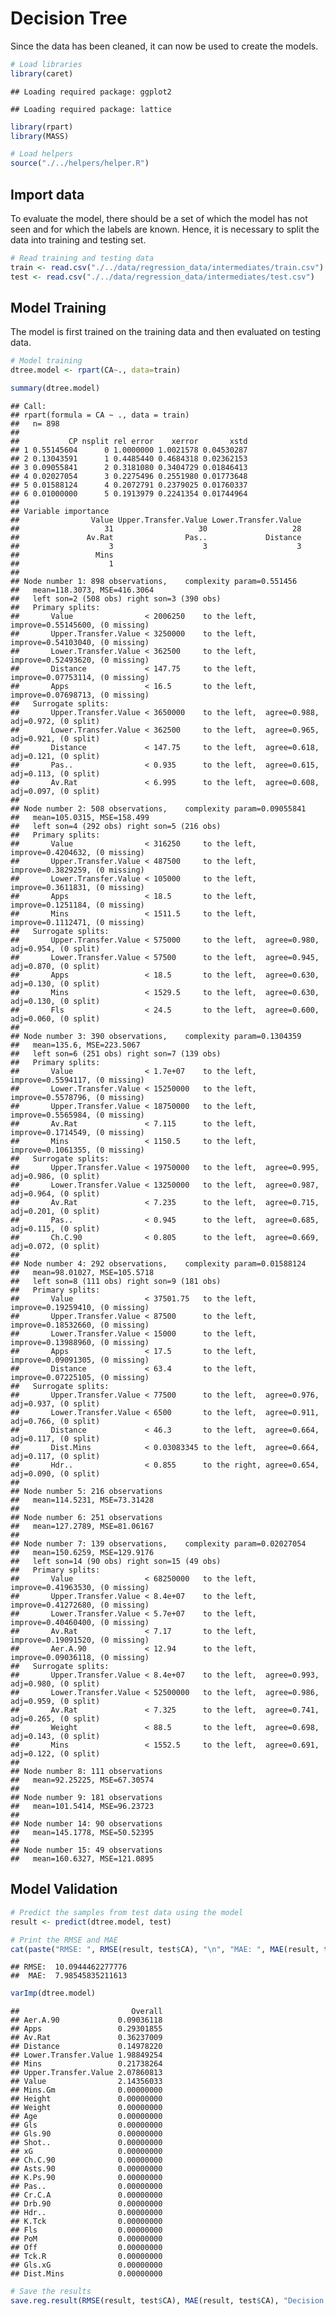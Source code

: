 # Decision Tree

Since the data has been cleaned, it can now be used to create the
models.

``` r
# Load libraries
library(caret)
```

    ## Loading required package: ggplot2

    ## Loading required package: lattice

``` r
library(rpart)
library(MASS)

# Load helpers
source("./../helpers/helper.R")
```

## Import data

To evaluate the model, there should be a set of which the model has not
seen and for which the labels are known. Hence, it is necessary to split
the data into training and testing set.

``` r
# Read training and testing data
train <- read.csv("./../data/regression_data/intermediates/train.csv")
test <- read.csv("./../data/regression_data/intermediates/test.csv")
```

## Model Training

The model is first trained on the training data and then evaluated on
testing data.

``` r
# Model training
dtree.model <- rpart(CA~., data=train)
```

``` r
summary(dtree.model)
```

    ## Call:
    ## rpart(formula = CA ~ ., data = train)
    ##   n= 898 
    ## 
    ##           CP nsplit rel error    xerror       xstd
    ## 1 0.55145604      0 1.0000000 1.0021578 0.04530287
    ## 2 0.13043591      1 0.4485440 0.4684318 0.02362153
    ## 3 0.09055841      2 0.3181080 0.3404729 0.01846413
    ## 4 0.02027054      3 0.2275496 0.2551980 0.01773648
    ## 5 0.01588124      4 0.2072791 0.2379025 0.01760337
    ## 6 0.01000000      5 0.1913979 0.2241354 0.01744964
    ## 
    ## Variable importance
    ##                Value Upper.Transfer.Value Lower.Transfer.Value 
    ##                   31                   30                   28 
    ##               Av.Rat                Pas..             Distance 
    ##                    3                    3                    3 
    ##                 Mins 
    ##                    1 
    ## 
    ## Node number 1: 898 observations,    complexity param=0.551456
    ##   mean=118.3073, MSE=416.3064 
    ##   left son=2 (508 obs) right son=3 (390 obs)
    ##   Primary splits:
    ##       Value                < 2006250    to the left,  improve=0.55145600, (0 missing)
    ##       Upper.Transfer.Value < 3250000    to the left,  improve=0.54103040, (0 missing)
    ##       Lower.Transfer.Value < 362500     to the left,  improve=0.52493620, (0 missing)
    ##       Distance             < 147.75     to the left,  improve=0.07753114, (0 missing)
    ##       Apps                 < 16.5       to the left,  improve=0.07698713, (0 missing)
    ##   Surrogate splits:
    ##       Upper.Transfer.Value < 3650000    to the left,  agree=0.988, adj=0.972, (0 split)
    ##       Lower.Transfer.Value < 362500     to the left,  agree=0.965, adj=0.921, (0 split)
    ##       Distance             < 147.75     to the left,  agree=0.618, adj=0.121, (0 split)
    ##       Pas..                < 0.935      to the left,  agree=0.615, adj=0.113, (0 split)
    ##       Av.Rat               < 6.995      to the left,  agree=0.608, adj=0.097, (0 split)
    ## 
    ## Node number 2: 508 observations,    complexity param=0.09055841
    ##   mean=105.0315, MSE=158.499 
    ##   left son=4 (292 obs) right son=5 (216 obs)
    ##   Primary splits:
    ##       Value                < 316250     to the left,  improve=0.4204632, (0 missing)
    ##       Upper.Transfer.Value < 487500     to the left,  improve=0.3829259, (0 missing)
    ##       Lower.Transfer.Value < 105000     to the left,  improve=0.3611831, (0 missing)
    ##       Apps                 < 18.5       to the left,  improve=0.1251184, (0 missing)
    ##       Mins                 < 1511.5     to the left,  improve=0.1112471, (0 missing)
    ##   Surrogate splits:
    ##       Upper.Transfer.Value < 575000     to the left,  agree=0.980, adj=0.954, (0 split)
    ##       Lower.Transfer.Value < 57500      to the left,  agree=0.945, adj=0.870, (0 split)
    ##       Apps                 < 18.5       to the left,  agree=0.630, adj=0.130, (0 split)
    ##       Mins                 < 1529.5     to the left,  agree=0.630, adj=0.130, (0 split)
    ##       Fls                  < 24.5       to the left,  agree=0.600, adj=0.060, (0 split)
    ## 
    ## Node number 3: 390 observations,    complexity param=0.1304359
    ##   mean=135.6, MSE=223.5067 
    ##   left son=6 (251 obs) right son=7 (139 obs)
    ##   Primary splits:
    ##       Value                < 1.7e+07    to the left,  improve=0.5594117, (0 missing)
    ##       Lower.Transfer.Value < 15250000   to the left,  improve=0.5578796, (0 missing)
    ##       Upper.Transfer.Value < 18750000   to the left,  improve=0.5565984, (0 missing)
    ##       Av.Rat               < 7.115      to the left,  improve=0.1714549, (0 missing)
    ##       Mins                 < 1150.5     to the left,  improve=0.1061355, (0 missing)
    ##   Surrogate splits:
    ##       Upper.Transfer.Value < 19750000   to the left,  agree=0.995, adj=0.986, (0 split)
    ##       Lower.Transfer.Value < 13250000   to the left,  agree=0.987, adj=0.964, (0 split)
    ##       Av.Rat               < 7.235      to the left,  agree=0.715, adj=0.201, (0 split)
    ##       Pas..                < 0.945      to the left,  agree=0.685, adj=0.115, (0 split)
    ##       Ch.C.90              < 0.805      to the left,  agree=0.669, adj=0.072, (0 split)
    ## 
    ## Node number 4: 292 observations,    complexity param=0.01588124
    ##   mean=98.01027, MSE=105.5718 
    ##   left son=8 (111 obs) right son=9 (181 obs)
    ##   Primary splits:
    ##       Value                < 37501.75   to the left,  improve=0.19259410, (0 missing)
    ##       Upper.Transfer.Value < 87500      to the left,  improve=0.18532660, (0 missing)
    ##       Lower.Transfer.Value < 15000      to the left,  improve=0.13988960, (0 missing)
    ##       Apps                 < 17.5       to the left,  improve=0.09091305, (0 missing)
    ##       Distance             < 63.4       to the left,  improve=0.07225105, (0 missing)
    ##   Surrogate splits:
    ##       Upper.Transfer.Value < 77500      to the left,  agree=0.976, adj=0.937, (0 split)
    ##       Lower.Transfer.Value < 6500       to the left,  agree=0.911, adj=0.766, (0 split)
    ##       Distance             < 46.3       to the left,  agree=0.664, adj=0.117, (0 split)
    ##       Dist.Mins            < 0.03083345 to the left,  agree=0.664, adj=0.117, (0 split)
    ##       Hdr..                < 0.855      to the right, agree=0.654, adj=0.090, (0 split)
    ## 
    ## Node number 5: 216 observations
    ##   mean=114.5231, MSE=73.31428 
    ## 
    ## Node number 6: 251 observations
    ##   mean=127.2789, MSE=81.06167 
    ## 
    ## Node number 7: 139 observations,    complexity param=0.02027054
    ##   mean=150.6259, MSE=129.9176 
    ##   left son=14 (90 obs) right son=15 (49 obs)
    ##   Primary splits:
    ##       Value                < 68250000   to the left,  improve=0.41963530, (0 missing)
    ##       Upper.Transfer.Value < 8.4e+07    to the left,  improve=0.41272680, (0 missing)
    ##       Lower.Transfer.Value < 5.7e+07    to the left,  improve=0.40460400, (0 missing)
    ##       Av.Rat               < 7.17       to the left,  improve=0.19091520, (0 missing)
    ##       Aer.A.90             < 12.94      to the left,  improve=0.09036118, (0 missing)
    ##   Surrogate splits:
    ##       Upper.Transfer.Value < 8.4e+07    to the left,  agree=0.993, adj=0.980, (0 split)
    ##       Lower.Transfer.Value < 52500000   to the left,  agree=0.986, adj=0.959, (0 split)
    ##       Av.Rat               < 7.325      to the left,  agree=0.741, adj=0.265, (0 split)
    ##       Weight               < 88.5       to the left,  agree=0.698, adj=0.143, (0 split)
    ##       Mins                 < 1552.5     to the left,  agree=0.691, adj=0.122, (0 split)
    ## 
    ## Node number 8: 111 observations
    ##   mean=92.25225, MSE=67.30574 
    ## 
    ## Node number 9: 181 observations
    ##   mean=101.5414, MSE=96.23723 
    ## 
    ## Node number 14: 90 observations
    ##   mean=145.1778, MSE=50.52395 
    ## 
    ## Node number 15: 49 observations
    ##   mean=160.6327, MSE=121.0895

## Model Validation

``` r
# Predict the samples from test data using the model
result <- predict(dtree.model, test)

# Print the RMSE and MAE
cat(paste("RMSE: ", RMSE(result, test$CA), "\n", "MAE: ", MAE(result, test$CA)))
```

    ## RMSE:  10.0944462277776 
    ##  MAE:  7.98545835211613

``` r
varImp(dtree.model)
```

    ##                         Overall
    ## Aer.A.90             0.09036118
    ## Apps                 0.29301855
    ## Av.Rat               0.36237009
    ## Distance             0.14978220
    ## Lower.Transfer.Value 1.98849254
    ## Mins                 0.21738264
    ## Upper.Transfer.Value 2.07860813
    ## Value                2.14356033
    ## Mins.Gm              0.00000000
    ## Height               0.00000000
    ## Weight               0.00000000
    ## Age                  0.00000000
    ## Gls                  0.00000000
    ## Gls.90               0.00000000
    ## Shot..               0.00000000
    ## xG                   0.00000000
    ## Ch.C.90              0.00000000
    ## Asts.90              0.00000000
    ## K.Ps.90              0.00000000
    ## Pas..                0.00000000
    ## Cr.C.A               0.00000000
    ## Drb.90               0.00000000
    ## Hdr..                0.00000000
    ## K.Tck                0.00000000
    ## Fls                  0.00000000
    ## PoM                  0.00000000
    ## Off                  0.00000000
    ## Tck.R                0.00000000
    ## Gls.xG               0.00000000
    ## Dist.Mins            0.00000000

``` r
# Save the results
save.reg.result(RMSE(result, test$CA), MAE(result, test$CA), "Decision Tree Regression")
```
